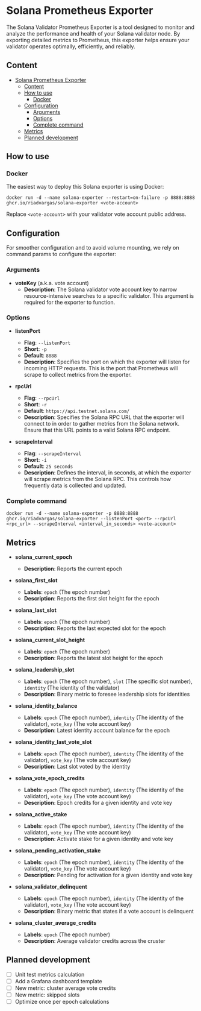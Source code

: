 # Solana Prometheus Exporter

The Solana Validator Prometheus Exporter is a tool designed to monitor and analyze the performance and health of your Solana validator node. By exporting detailed metrics to Prometheus, this exporter helps ensure your validator operates optimally, efficiently, and reliably.

## Content

<!-- TOC -->

- [Solana Prometheus Exporter](#solana-prometheus-exporter)
    - [Content](#content)
    - [How to use](#how-to-use)
        - [Docker](#docker)
    - [Configuration](#configuration)
        - [Arguments](#arguments)
        - [Options](#options)
        - [Complete command](#complete-command)
    - [Metrics](#metrics)
    - [Planned development](#planned-development)

<!-- /TOC -->

## How to use

### Docker

The easiest way to deploy this Solana exporter is using Docker: 

```
docker run -d --name solana-exporter --restart=on-failure -p 8888:8888 ghcr.io/riadvargas/solana-exporter <vote-account>
```

Replace `<vote-account>` with your validator vote account public address.

## Configuration

For smoother configuration and to avoid volume mounting, we rely on command params to configure the exporter:

### Arguments

- **voteKey** (a.k.a. vote account)
  - **Description**: The Solana validator vote account key to narrow resource-intensive searches to a specific validator. This argument is required for the exporter to function.

### Options

- **listenPort**
  - **Flag**: `--listenPort`
  - **Short**: `-p`
  - **Default**: `8888`
  - **Description**: Specifies the port on which the exporter will listen for incoming HTTP requests. This is the port that Prometheus will scrape to collect metrics from the exporter.

- **rpcUrl**
  - **Flag**: `--rpcUrl`
  - **Short**: `-r`
  - **Default**: `https://api.testnet.solana.com/`
  - **Description**: Specifies the Solana RPC URL that the exporter will connect to in order to gather metrics from the Solana network. Ensure that this URL points to a valid Solana RPC endpoint.

- **scrapeInterval**
  - **Flag**: `--scrapeInterval`
  - **Short**: `-i`
  - **Default**: `25 seconds`
  - **Description**: Defines the interval, in seconds, at which the exporter will scrape metrics from the Solana RPC. This controls how frequently data is collected and updated.

### Complete command

```
docker run -d --name solana-exporter -p 8888:8888 ghcr.io/riadvargas/solana-exporter --listenPort <port> --rpcUrl <rpc_url> --scrapeInterval <interval_in_seconds> <vote-account>
```

## Metrics

- **solana_current_epoch**
  - **Description**: Reports the current epoch

- **solana_first_slot**
  - **Labels**: `epoch` (The epoch number)
  - **Description**: Reports the first slot height for the epoch

- **solana_last_slot**
  - **Labels**: `epoch` (The epoch number)
  - **Description**: Reports the last expected slot for the epoch

- **solana_current_slot_height**
  - **Labels**: `epoch` (The epoch number)
  - **Description**: Reports the latest slot height for the epoch

- **solana_leadership_slot**
  - **Labels**: `epoch` (The epoch number), `slot` (The specific slot number), `identity` (The identity of the validator)
  - **Description**: Binary metric to foresee leadership slots for identities

- **solana_identity_balance**
  - **Labels**: `epoch` (The epoch number), `identity` (The identity of the validator), `vote_key` (The vote account key)
  - **Description**: Latest identity account balance for the epoch

- **solana_identity_last_vote_slot**
  - **Labels**: `epoch` (The epoch number), `identity` (The identity of the validator), `vote_key` (The vote account key)
  - **Description**: Last slot voted by the identity

- **solana_vote_epoch_credits**
  - **Labels**: `epoch` (The epoch number), `identity` (The identity of the validator), `vote_key` (The vote account key)
  - **Description**: Epoch credits for a given identity and vote key

- **solana_active_stake**
  - **Labels**: `epoch` (The epoch number), `identity` (The identity of the validator), `vote_key` (The vote account key)
  - **Description**: Activate stake for a given identity and vote key

- **solana_pending_activation_stake**
  - **Labels**: `epoch` (The epoch number), `identity` (The identity of the validator), `vote_key` (The vote account key)
  - **Description**: Pending for activation for a given identity and vote key

- **solana_validator_delinquent**
  - **Labels**: `epoch` (The epoch number), `identity` (The identity of the validator), `vote_key` (The vote account key)
  - **Description**: Binary metric that states if a vote account is delinquent

- **solana_cluster_average_credits**
  - **Labels**: `epoch` (The epoch number)
  - **Description**: Average validator credits across the cruster

## Planned development
- [ ] Unit test metrics calculation
- [ ] Add a Grafana dashboard template
- [ ] New metric: cluster average vote credits
- [ ] New metric: skipped slots
- [ ] Optimize once per epoch calculations